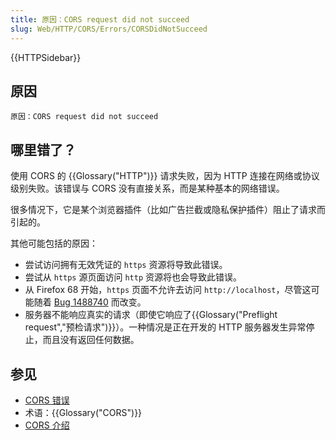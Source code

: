 ```yaml
---
title: 原因：CORS request did not succeed
slug: Web/HTTP/CORS/Errors/CORSDidNotSucceed
---
```


{{HTTPSidebar}}

## 原因

```plain
原因：CORS request did not succeed
```

## 哪里错了？

使用 CORS 的 {{Glossary("HTTP")}} 请求失败，因为 HTTP 连接在网络或协议级别失败。该错误与 CORS 没有直接关系，而是某种基本的网络错误。

很多情况下，它是某个浏览器插件（比如广告拦截或隐私保护插件）阻止了请求而引起的。

其他可能包括的原因：

- 尝试访问拥有无效凭证的 `https` 资源将导致此错误。
- 尝试从 `https` 源页面访问 `http` 资源将也会导致此错误。
- 从 Firefox 68 开始，`https` 页面不允许去访问 `http://localhost`，尽管这可能随着 [Bug 1488740](https://bugzil.la/1488740) 而改变。
- 服务器不能响应真实的请求（即使它响应了{{Glossary("Preflight request","预检请求")}}）。一种情况是正在开发的 HTTP 服务器发生异常停止，而且没有返回任何数据。

## 参见

- [CORS 错误](/zh-CN/docs/Web/HTTP/CORS/Errors)
- 术语：{{Glossary("CORS")}}
- [CORS 介绍](/zh-CN/docs/Web/HTTP/CORS)
